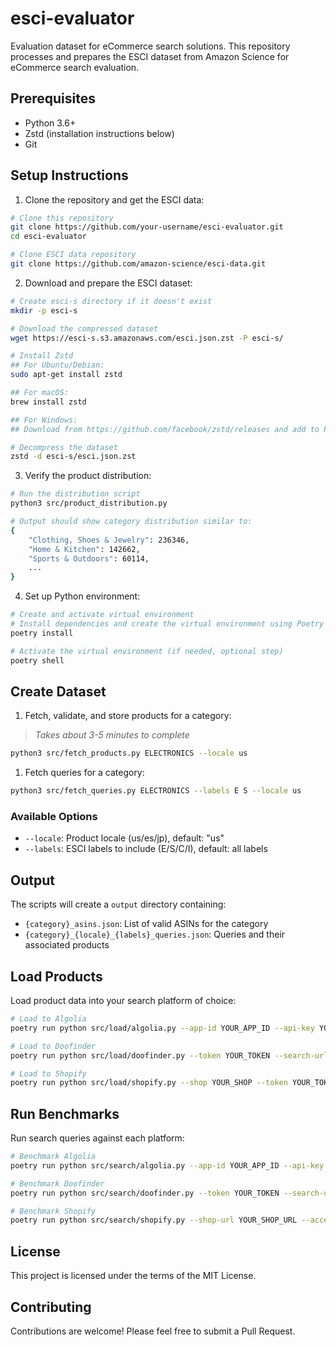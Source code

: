 # esci-evaluator

Evaluation dataset for eCommerce search solutions. This repository processes and prepares the ESCI dataset from Amazon Science for eCommerce search evaluation.

## Prerequisites

- Python 3.6+
- Zstd (installation instructions below)
- Git

## Setup Instructions

1. Clone the repository and get the ESCI data:

```bash
# Clone this repository
git clone https://github.com/your-username/esci-evaluator.git
cd esci-evaluator

# Clone ESCI data repository
git clone https://github.com/amazon-science/esci-data.git
```

2. Download and prepare the ESCI dataset:

```bash
# Create esci-s directory if it doesn't exist
mkdir -p esci-s

# Download the compressed dataset
wget https://esci-s.s3.amazonaws.com/esci.json.zst -P esci-s/

# Install Zstd
## For Ubuntu/Debian:
sudo apt-get install zstd

## For macOS:
brew install zstd

## For Windows:
## Download from https://github.com/facebook/zstd/releases and add to PATH

# Decompress the dataset
zstd -d esci-s/esci.json.zst
```

3. Verify the product distribution:

```bash
# Run the distribution script
python3 src/product_distribution.py

# Output should show category distribution similar to:
{
    "Clothing, Shoes & Jewelry": 236346,
    "Home & Kitchen": 142662,
    "Sports & Outdoors": 60114,
    ...
}
```

4. Set up Python environment:

```bash
# Create and activate virtual environment
# Install dependencies and create the virtual environment using Poetry
poetry install

# Activate the virtual environment (if needed, optional step)
poetry shell
```

## Create Dataset

1. Fetch, validate, and store products for a category:

> *Takes about 3-5 minutes to complete*

```bash
python3 src/fetch_products.py ELECTRONICS --locale us
```

1. Fetch queries for a category:

```bash
python3 src/fetch_queries.py ELECTRONICS --labels E S --locale us
```

### Available Options

- `--locale`: Product locale (us/es/jp), default: "us"
- `--labels`: ESCI labels to include (E/S/C/I), default: all labels

## Output

The scripts will create a `output` directory containing:

- `{category}_asins.json`: List of valid ASINs for the category
- `{category}_{locale}_{labels}_queries.json`: Queries and their associated products

## Load Products

Load product data into your search platform of choice:

```zsh
# Load to Algolia
poetry run python src/load/algolia.py --app-id YOUR_APP_ID --api-key YOUR_API_KEY --index-name YOUR_INDEX --products-file data/products.json

# Load to Doofinder
poetry run python src/load/doofinder.py --token YOUR_TOKEN --search-url YOUR_SEARCH_URL --management-url YOUR_MANAGEMENT_URL --hash-id YOUR_HASH_ID --index-name YOUR_INDEX --products-file data/products.json

# Load to Shopify
poetry run python src/load/shopify.py --shop YOUR_SHOP --token YOUR_TOKEN --products-file data/products.json
```

## Run Benchmarks

Run search queries against each platform:

```zsh
# Benchmark Algolia
poetry run python src/search/algolia.py --app-id YOUR_APP_ID --api-key YOUR_API_KEY --index-name YOUR_INDEX --queries-file data/queries.json --output-file results/algolia_results.json

# Benchmark Doofinder
poetry run python src/search/doofinder.py --token YOUR_TOKEN --search-url YOUR_SEARCH_URL --hash-id YOUR_HASH_ID --queries-file data/queries.json --output-file results/doofinder_results.json

# Benchmark Shopify
poetry run python src/search/shopify.py --shop-url YOUR_SHOP_URL --access-token YOUR_ACCESS_TOKEN --queries-file data/queries.json --output-file results/shopify_results.json
```

## License

This project is licensed under the terms of the MIT License.

## Contributing

Contributions are welcome! Please feel free to submit a Pull Request.

